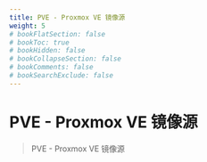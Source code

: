 ```yaml
---
title: PVE - Proxmox VE 镜像源
weight: 5
# bookFlatSection: false
# bookToc: true
# bookHidden: false
# bookCollapseSection: false
# bookComments: false
# bookSearchExclude: false
---
```


# PVE - Proxmox VE 镜像源

> PVE - Proxmox VE 镜像源